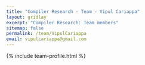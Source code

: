 ```yaml
---
title: "Compiler Research - Team - Vipul Cariappa"
layout: gridlay
excerpt: "Compiler Research: Team members"
sitemap: false
permalink: /team/VipulCariappa
email: vipulcariappa@gmail.com
---
```


{% include team-profile.html %}

